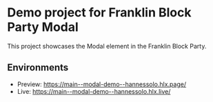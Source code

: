# Demo project for Franklin Block Party Modal
This project showcases the Modal element in the Franklin Block Party.

## Environments
- Preview: https://main--modal-demo--hannessolo.hlx.page/
- Live: https://main--modal-demo--hannessolo.hlx.live/
